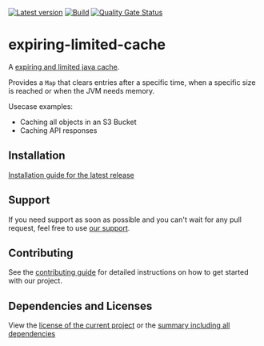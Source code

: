 [![Latest version](https://img.shields.io/maven-central/v/software.xdev/expiring-limited-cache?logo=apache%20maven)](https://mvnrepository.com/artifact/software.xdev/expiring-limited-cache)
[![Build](https://img.shields.io/github/actions/workflow/status/xdev-software/expiring-limited-cache/check-build.yml?branch=develop)](https://github.com/xdev-software/expiring-limited-cache/actions/workflows/check-build.yml?query=branch%3Adevelop)
[![Quality Gate Status](https://sonarcloud.io/api/project_badges/measure?project=xdev-software_expiring-limited-cache&metric=alert_status)](https://sonarcloud.io/dashboard?id=xdev-software_expiring-limited-cache)

# expiring-limited-cache

A [expiring and limited java cache](./expiring-limited-cache/src/main/java/software/xdev/caching/ExpiringLimitedCache.java).

Provides a ``Map`` that clears entries after a specific time, when a specific size is reached or when the JVM needs memory.

Usecase examples:
* Caching all objects in an S3 Bucket
* Caching API responses

## Installation
[Installation guide for the latest release](https://github.com/xdev-software/expiring-limited-cache/releases/latest#Installation)

## Support
If you need support as soon as possible and you can't wait for any pull request, feel free to use [our support](https://xdev.software/en/services/support).

## Contributing
See the [contributing guide](./CONTRIBUTING.md) for detailed instructions on how to get started with our project.

## Dependencies and Licenses
View the [license of the current project](LICENSE) or the [summary including all dependencies](https://xdev-software.github.io/expiring-limited-cache/dependencies)
